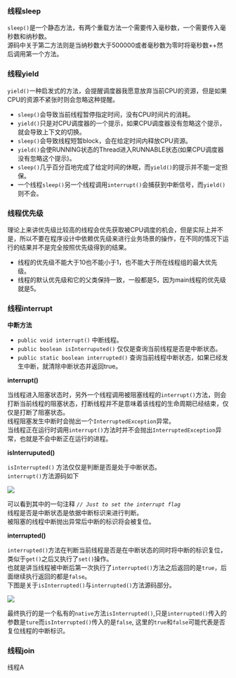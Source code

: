 ### 线程sleep

`sleep()`是一个静态方法，有两个重载方法一个需要传入毫秒数，一个需要传入毫秒数和纳秒数。  
源码中关于第二方法则是当纳秒数大于500000或者毫秒数为零时将毫秒数++然后调用第一个方法。  

### 线程yield

`yield()`一种启发式的方法，会提醒调度器我愿意放弃当前CPU的资源，但是如果CPU的资源不紧张时则会忽略这种提醒。  

- `sleep()`会导致当前线程暂停指定时间，没有CPU时间片的消耗。  
- `yield()`只是对CPU调度器的一个提示，如果CPU调度器没有忽略这个提示，就会导致上下文的切换。  
- `sleep()`会导致线程短暂block，会在给定时间内释放CPU资源。  
- `yield()`会使RUNNING状态的Thread进入RUNNABLE状态(如果CPU调度器没有忽略这个提示)。  
- `sleep()`几乎百分百地完成了给定时间的休眠，而`yield()`的提示并不能一定担保。  
- 一个线程`sleep()`另一个线程调用`interrupt()`会捕获到中断信号，而`yield()`则不会。  

### 线程优先级

理论上来讲优先级比较高的线程会优先获取被CPU调度的机会，但是实际上并不是，所以不要在程序设计中依赖优先级来进行业务场景的操作，在不同的情况下运行的结果并不是完全按照优先级得到的结果。  

- 线程的优先级不能大于10也不能小于1，也不能大于所在线程组的最大优先级。
- 线程的默认优先级和它的父类保持一致，一般都是5，因为main线程的优先级就是5。

### 线程interrupt

**中断方法**

- `public void interrupt()` 中断线程。
- `public boolean isInterruputed()` 仅仅是查询当前线程是否是中断状态。
- `public static boolean interrupted()` 查询当前线程中断状态，如果已经发生中断，就清除中断状态并返回true。

**interrupt()**

当线程进入阻塞状态时，另外一个线程调用被阻塞线程的`interrupt()`方法，则会打断当前线程的阻塞状态，打断线程并不是意味着该线程的生命周期已经结束，仅仅是打断了阻塞状态。  
线程阻塞发生中断时会抛出一个`InterruptedException`异常。  
当线程正在运行时调用`interrupt()`方法时并不会抛出`InterruptedException`异常，也就是不会中断正在运行的进程。

**isInterruputed()**

`isInterrupted()` 方法仅仅是判断是否是处于中断状态。  
`interrupt()`方法源码如下  

![](http://ww2.sinaimg.cn/large/006tNc79gy1g3b7mzhkc1j31m40e0jti.jpg)

可以看到其中的一句注释 *`// Just to set the interrupt flag`*   
线程是否是中断状态是依据中断标识来进行判断。  
被阻塞的线程中断抛出异常后中断的标识将会被复位。 

**interrupted()**

`interrupted()`方法在判断当前线程是否是在中断状态的同时将中断的标识复位，类似于`get()`之后又执行了`set()`操作。  
也就是讲当线程被中断后第一次执行了`interrupted()`方法之后返回的是`true`，后面继续执行返回的都是`false`。  
下图是关于`isInterrupted()`与`interrupted()`方法源码部分。  

![](http://ww4.sinaimg.cn/large/006tNc79gy1g3biq89gosj31cm0u012v.jpg)

最终执行的是一个私有的`native`方法`isInterrupted()`,只是`interrupted()`传入的参数是`ture`而`isInterrupted()`传入的是`false`,
这里的`true`和`false`可能代表是否复位线程的中断标识。  

### 线程join

线程A

